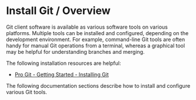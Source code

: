 # Install Git / Overview

Git client software is available as various software tools on various platforms.
Multiple tools can be installed and configured, depending on the development environment.
For example, command-line Git tools are often handy for manual Git operations from a terminal,
whereas a graphical tool may be helpful for understanding branches and merging.

The following installation resources are helpful:

* [Pro Git - Getting Started - Installing Git](https://git-scm.com/book/en/v2/Getting-Started-Installing-Git)

The following documentation sections describe how to install and configure various Git tools.
